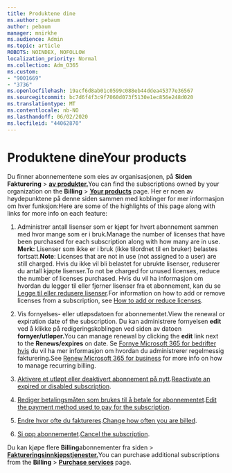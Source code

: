 ```yaml
---
title: Produktene dine
ms.author: pebaum
author: pebaum
manager: mnirkhe
ms.audience: Admin
ms.topic: article
ROBOTS: NOINDEX, NOFOLLOW
localization_priority: Normal
ms.collection: Adm_O365
ms.custom:
- "9001669"
- "3736"
ms.openlocfilehash: 19acf6d8ab01c0599c088eb44ddea45377e36567
ms.sourcegitcommit: bc7d6f4f3c9f7060d073f5130e1ec856e248d020
ms.translationtype: MT
ms.contentlocale: nb-NO
ms.lasthandoff: 06/02/2020
ms.locfileid: "44062870"
---
```

# <a name="your-products"></a><span data-ttu-id="ce101-102">Produktene dine</span><span class="sxs-lookup"><span data-stu-id="ce101-102">Your products</span></span>

<span data-ttu-id="ce101-103">Du finner abonnementene som eies av organisasjonen, på **Siden Fakturering**  >  **[av produkter.](https://go.microsoft.com/fwlink/p/?linkid=842054)**</span><span class="sxs-lookup"><span data-stu-id="ce101-103">You can find the subscriptions owned by your organization on the **Billing** > **[Your products](https://go.microsoft.com/fwlink/p/?linkid=842054)** page.</span></span> <span data-ttu-id="ce101-104">Her er noen av høydepunktene på denne siden sammen med koblinger for mer informasjon om hver funksjon:</span><span class="sxs-lookup"><span data-stu-id="ce101-104">Here are some of the highlights of this page along with links for more info on each feature:</span></span>

1. <span data-ttu-id="ce101-105">Administrer antall lisenser som er kjøpt for hvert abonnement sammen med hvor mange som er i bruk.</span><span class="sxs-lookup"><span data-stu-id="ce101-105">Manage the number of licenses that have been purchased for each subscription along with how many are in use.</span></span>  <span data-ttu-id="ce101-106">**Merk:** Lisenser som ikke er i bruk (ikke tilordnet til en bruker) belastes fortsatt.</span><span class="sxs-lookup"><span data-stu-id="ce101-106">**Note**: Licenses that are not in use (not assigned to a user) are still charged.</span></span>  <span data-ttu-id="ce101-107">Hvis du ikke vil bli belastet for ubrukte lisenser, reduserer du antall kjøpte lisenser.</span><span class="sxs-lookup"><span data-stu-id="ce101-107">To not be charged for unused licenses, reduce the number of licenses purchased.</span></span> <span data-ttu-id="ce101-108">Hvis du vil ha informasjon om hvordan du legger til eller fjerner lisenser fra et abonnement, kan du se [Legge til eller redusere lisenser](https://docs.microsoft.com/alchemyinsights/how-to-add-or-reduce-licenses).</span><span class="sxs-lookup"><span data-stu-id="ce101-108">For information on how to add or remove licenses from a subscription, see [How to add or reduce licenses](https://docs.microsoft.com/alchemyinsights/how-to-add-or-reduce-licenses).</span></span>

2. <span data-ttu-id="ce101-109">Vis fornyelses- eller utløpsdatoen for abonnementet.</span><span class="sxs-lookup"><span data-stu-id="ce101-109">View the renewal or expiration date of the subscription.</span></span>  <span data-ttu-id="ce101-110">Du kan administrere fornyelsen **edit** ved å klikke på redigeringskoblingen ved siden av datoen **fornyer/utløper.**</span><span class="sxs-lookup"><span data-stu-id="ce101-110">You can manage renewal by clicking the **edit** link next to the **Renews/expires** on date.</span></span>  <span data-ttu-id="ce101-111">Se [Fornye Microsoft 365 for bedrifter hvis](https://go.microsoft.com/fwlink/?linkid=2119216) du vil ha mer informasjon om hvordan du administrerer regelmessig fakturering.</span><span class="sxs-lookup"><span data-stu-id="ce101-111">See [Renew Microsoft 365 for business](https://go.microsoft.com/fwlink/?linkid=2119216) for more info on how to manage recurring billing.</span></span>

3. <span data-ttu-id="ce101-112">[Aktivere et utløpt eller deaktivert abonnement på nytt](https://go.microsoft.com/fwlink/?linkid=2117519).</span><span class="sxs-lookup"><span data-stu-id="ce101-112">[Reactivate an expired or disabled subscription](https://go.microsoft.com/fwlink/?linkid=2117519).</span></span>

4. <span data-ttu-id="ce101-113">[Rediger betalingsmåten som brukes til å betale for abonnementet](https://go.microsoft.com/fwlink/?linkid=2117167).</span><span class="sxs-lookup"><span data-stu-id="ce101-113">[Edit the payment method used to pay for the subscription](https://go.microsoft.com/fwlink/?linkid=2117167).</span></span>

5. <span data-ttu-id="ce101-114">[Endre hvor ofte du faktureres](https://go.microsoft.com/fwlink/?linkid=2119112).</span><span class="sxs-lookup"><span data-stu-id="ce101-114">[Change how often you are billed](https://go.microsoft.com/fwlink/?linkid=2119112).</span></span>

6. <span data-ttu-id="ce101-115">[Si opp abonnementet](https://go.microsoft.com/fwlink/?linkid=2119113).</span><span class="sxs-lookup"><span data-stu-id="ce101-115">[Cancel the subscription](https://go.microsoft.com/fwlink/?linkid=2119113).</span></span>

<span data-ttu-id="ce101-116">Du kan kjøpe flere **Billing**abonnementer fra siden  >  [**Faktureringsinnkjøpstjenester.**](https://go.microsoft.com/fwlink/p/?linkid=868433)</span><span class="sxs-lookup"><span data-stu-id="ce101-116">You can purchase additional subscriptions from the **Billing** > [**Purchase services**](https://go.microsoft.com/fwlink/p/?linkid=868433) page.</span></span>
